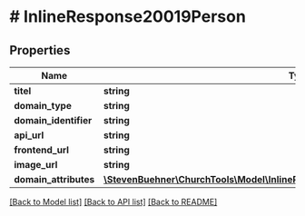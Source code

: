 # # InlineResponse20019Person

## Properties

Name | Type | Description | Notes
------------ | ------------- | ------------- | -------------
**titel** | **string** |  | [optional]
**domain_type** | **string** |  | [optional]
**domain_identifier** | **string** |  | [optional]
**api_url** | **string** |  | [optional]
**frontend_url** | **string** |  | [optional]
**image_url** | **string** |  | [optional]
**domain_attributes** | [**\StevenBuehner\ChurchTools\Model\InlineResponse20014DataPersonDomainAttributes**](InlineResponse20014DataPersonDomainAttributes.md) |  | [optional]

[[Back to Model list]](../../README.md#models) [[Back to API list]](../../README.md#endpoints) [[Back to README]](../../README.md)
